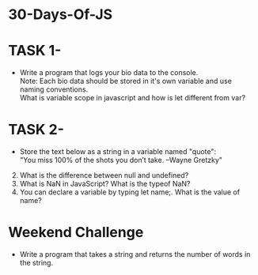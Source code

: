 # 30-Days-Of-JS

#  TASK 1- </br>
* Write a program that logs your bio data to the console. </br>
Note: Each bio data should be stored in it's own variable and use naming conventions. </br>
What is variable scope in javascript and how is let different from var?  </br>



#  TASK 2- </br>
* Store the  text below as a string in a variable named "quote":  </br>
 "You miss 100% of the shots you don’t take. –Wayne Gretzky" </br>
2. What is the difference between null and undefined? </br>
3. What is NaN in JavaScript? What is the typeof NaN? </br>
4. You can declare a variable by typing let name;. What is the value of name? </br>

# Weekend Challenge
* Write a program that takes a string and returns the number of words in the string.</br>